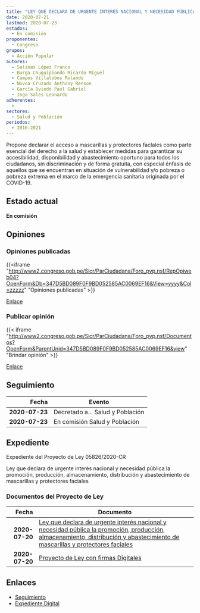 ```yaml
---
title: "LEY QUE DECLARA DE URGENTE INTERÉS NACIONAL Y NECESIDAD PÚBLICA LA PROMOCIÓN, PRODUCCIÓN, ALMACENAMIENTO, DISTRIBUCIÓN Y ABASTECIMIENTO DE MASCARILLAS Y PROTECTORES FACIALES"
date: 2020-07-21
lastmod: 2020-07-23
estados: 
  - En comisión
proponentes: 
  - Congreso
grupos: 
  - Acción Popular
autores: 
  - Salinas López Franco
  - Burga Chuquipiondo Ricardo Miguel
  - Campos Villalobos Rolando
  - Novoa Cruzado Anthony Renson
  - García Oviedo Paul Gabriel
  - Inga Sales Leonardo
adherentes: 
  - 
sectores: 
  - Salud y Población
periodos: 
  - 2016-2021
---
```


Propone declarar el acceso a mascarillas y protectores facIales como parte esencial del derecho a la salud y establecer medidas para garantizar su accesibilidad, disponibilidad y abastecimiento oportuno para todos los ciudadanos, sin discriminación y de forma gratuita, con especial énfasis de aquellos que se encuentran en situación de vulnerabilidad y/o pobreza o pobreza extrema en el marco de la emergencia sanitaria originada por el COVID-19.


## Estado actual

**En comisión**

## Opiniones

### Opiniones publicadas

{{<iframe "http://www2.congreso.gob.pe/Sicr/ParCiudadana/Foro_pvp.nsf/RepOpiweb04?OpenForm&Db=347D5BD089F0F9BD052585AC0069EF16&View=yyyy&Col=zzzzz" "Opiniones publicadas" >}}

[Enlace](http://www2.congreso.gob.pe/Sicr/ParCiudadana/Foro_pvp.nsf/RepOpiweb04?OpenForm&Db=347D5BD089F0F9BD052585AC0069EF16&View=yyyy&Col=zzzzz)
### Publicar opinión

{{< iframe "http://www2.congreso.gob.pe/Sicr/ParCiudadana/Foro_pvp.nsf/Documentos?OpenForm&ParentUnid=347D5BD089F0F9BD052585AC0069EF16&view" "Brindar opinión" >}}

[Enlace](http://www2.congreso.gob.pe/Sicr/ParCiudadana/Foro_pvp.nsf/Documentos?OpenForm&ParentUnid=347D5BD089F0F9BD052585AC0069EF16&view)

## Seguimiento

| Fecha | Evento |
|------:|--------|
| **2020-07-23** | Decretado a... Salud y Población|
| **2020-07-23** | En comisión Salud y Población|


## Expediente

Expediente del Proyecto de Ley 05826/2020-CR

Ley que declara de urgente interés nacional y necesidad pública la promoción, producción, almacenamiento, distribución y abastecimiento de mascarillas y protectores faciales


### Documentos del Proyecto de Ley

| Fecha | Documento |
|------:|--------|
| **2020-07-20** | [Ley que declara de urgente interés nacional y necesidad pública la promoción, producción, almacenamiento, distribución y abastecimiento de mascarillas y protectores faciales](http://www.leyes.congreso.gob.pe/Documentos/2016_2021/Proyectos_de_Ley_y_de_Resoluciones_Legislativas/PL05826-20200721.pdf) |
| **2020-07-20** | [Proyecto de Ley con firmas Digitales](http://www.leyes.congreso.gob.pe/Documentos/2016_2021/Proyectos_de_Ley_y_de_Resoluciones_Legislativas/Proyectos_Firmas_digitales/PL05826.pdf) |

## Enlaces 

- [Seguimiento](http://www2.congreso.gob.pe/Sicr/TraDocEstProc/CLProLey2016.nsf/f7fff46988ca05b1052578e100829cc7/0d7493654fbed990052585ad001118e2?OpenDocument)
- [Expediente Digital](http://www2.congreso.gob.pe/Sicr/TraDocEstProc/CLProLey2016.nsf/f7fff46988ca05b1052578e100829cc7/0d7493654fbed990052585ad001118e2?OpenDocument&Click=05257FB7005EB655.eb71d0cf91d8294e05256cdf006b5706/$Body/0.1C6C)

